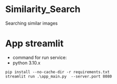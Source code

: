# Similarity_Search
Searching similar images
# App streamlit
- command for run service:
- python 3.10.x
```shell
pip install --no-cache-dir -r requirements.txt
streamlit run .\app_main.py  --server.port 8080
```
